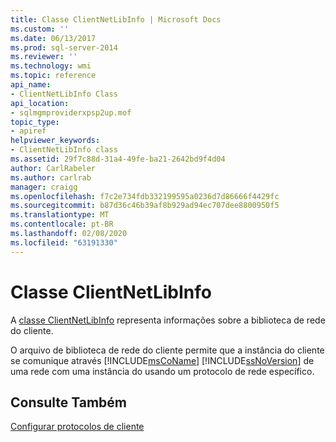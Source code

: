 ```yaml
---
title: Classe ClientNetLibInfo | Microsoft Docs
ms.custom: ''
ms.date: 06/13/2017
ms.prod: sql-server-2014
ms.reviewer: ''
ms.technology: wmi
ms.topic: reference
api_name:
- ClientNetLibInfo Class
api_location:
- sqlmgmproviderxpsp2up.mof
topic_type:
- apiref
helpviewer_keywords:
- ClientNetLibInfo class
ms.assetid: 29f7c88d-31a4-49fe-ba21-2642bd9f4d04
author: CarlRabeler
ms.author: carlrab
manager: craigg
ms.openlocfilehash: f7c2e734fdb332199595a0236d7d86666f4429fc
ms.sourcegitcommit: b87d36c46b39af8b929ad94ec707dee8800950f5
ms.translationtype: MT
ms.contentlocale: pt-BR
ms.lasthandoff: 02/08/2020
ms.locfileid: "63191330"
---
```

# <a name="clientnetlibinfo-class"></a>Classe ClientNetLibInfo
  A [classe ClientNetLibInfo](clientnetlibinfo-class.md) representa informações sobre a biblioteca de rede do cliente.  
  
 O arquivo de biblioteca de rede do cliente permite que a instância do cliente se comunique através [!INCLUDE[msCoName](../../../includes/msconame-md.md)] [!INCLUDE[ssNoVersion](../../../includes/ssnoversion-md.md)] de uma rede com uma instância do usando um protocolo de rede específico.  
  
## <a name="see-also"></a>Consulte Também  
 [Configurar protocolos de cliente](https://technet.microsoft.com/library/ms181035.aspx)  
  
  
